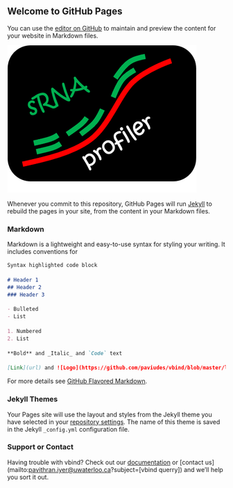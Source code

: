 ## Welcome to GitHub Pages

You can use the [editor on GitHub](https://github.com/paviudes/vbind/edit/gh-pages/index.md) to maintain and preview the content for your website in Markdown files.

![Logo](https://github.com/paviudes/vbind/blob/master/logo.png?raw=true)

Whenever you commit to this repository, GitHub Pages will run [Jekyll](https://jekyllrb.com/) to rebuild the pages in your site, from the content in your Markdown files.

### Markdown

Markdown is a lightweight and easy-to-use syntax for styling your writing. It includes conventions for

```markdown
Syntax highlighted code block

# Header 1
## Header 2
### Header 3

- Bulleted
- List

1. Numbered
2. List

**Bold** and _Italic_ and `Code` text

[Link](url) and ![Logo](https://github.com/paviudes/vbind/blob/master/logo.png?raw=true)
```

For more details see [GitHub Flavored Markdown](https://guides.github.com/features/mastering-markdown/).

### Jekyll Themes

Your Pages site will use the layout and styles from the Jekyll theme you have selected in your [repository settings](https://github.com/paviudes/vbind/settings/pages). The name of this theme is saved in the Jekyll `_config.yml` configuration file.

### Support or Contact

Having trouble with vbind? Check out our [documentation](https://github.com/paviudes/vbind) or [contact us](mailto:pavithran.iyer@uwaterloo.ca?subject=[vbind querry]) and we’ll help you sort it out.
